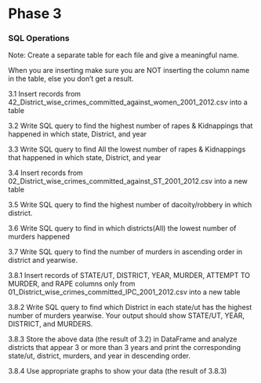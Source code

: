 # Phase 3

### SQL Operations

Note: Create a separate table for each file and give a meaningful name.

When you are inserting make sure you are NOT inserting the column name in the table, else you don’t get a result.



3.1	Insert records from 42_District_wise_crimes_committed_against_women_2001_2012.csv into a table

3.2	Write SQL query to find the highest number of rapes & Kidnappings that happened in which state, District, and year

3.3	Write SQL query to find All the lowest number of rapes & Kidnappings that happened in which state, District, and year

3.4	Insert records from 02_District_wise_crimes_committed_against_ST_2001_2012.csv into a new table

3.5	Write SQL query to find the highest number of dacoity/robbery in which district.

3.6	Write SQL query to find in which districts(All) the lowest number of murders happened

3.7	Write SQL query to find the number of murders in ascending order in district and yearwise.

3.8.1	Insert records of STATE/UT, DISTRICT, YEAR, MURDER, ATTEMPT TO MURDER, and RAPE columns only from 01_District_wise_crimes_committed_IPC_2001_2012.csv into a new table

3.8.2	Write SQL query to find which District in each state/ut has the highest number of murders yearwise. Your output should show STATE/UT, YEAR, DISTRICT, and MURDERS.

3.8.3	Store the above data (the result of 3.2) in DataFrame and analyze districts that appear 3 or more than 3 years and print the corresponding state/ut, district, murders, and year in descending order.

3.8.4	Use appropriate graphs to show your data (the result of 3.8.3)
